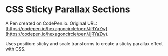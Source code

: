 # CSS Sticky Parallax Sections

A Pen created on CodePen.io. Original URL: [https://codepen.io/hexagoncircle/pen/JjRYaZw](https://codepen.io/hexagoncircle/pen/JjRYaZw).

Uses position: sticky and scale transforms to create a sticky parallax effect with CSS.